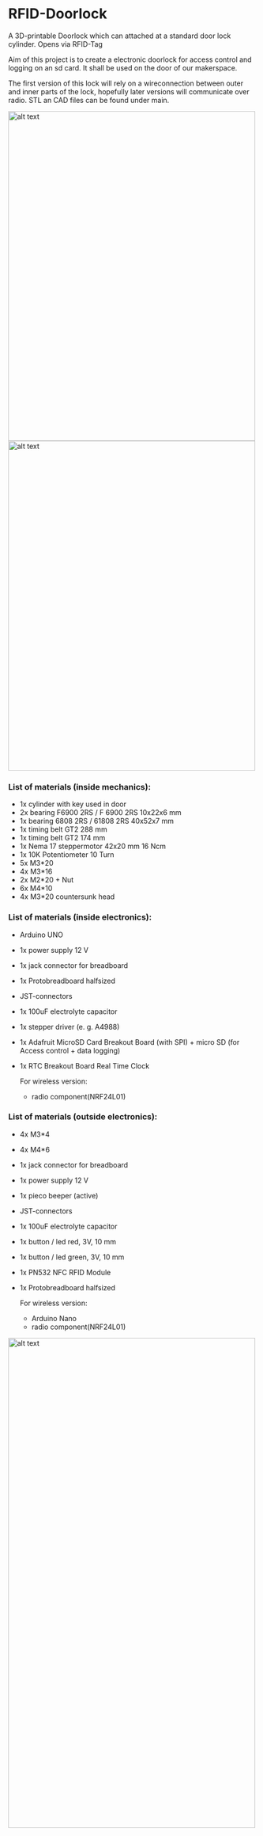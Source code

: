 # RFID-Doorlock
A 3D-printable Doorlock which can attached at a standard door lock cylinder. Opens via RFID-Tag

Aim of this project is to create a electronic doorlock for access control and logging on an sd card. It shall be used on the door of our makerspace. 

The first version of this lock will rely on a wireconnection between outer and inner parts of the lock, hopefully later versions will communicate over radio. 
STL an CAD files can be found under main.

<img src="https://user-images.githubusercontent.com/77248262/115462890-7b3fbc00-a22b-11eb-9033-8d924fb0e1f9.jpg" alt="alt text" width="500" height="666,5">
<img src="https://user-images.githubusercontent.com/77248262/115464666-b5aa5880-a22d-11eb-8e3c-b19e01390406.jpg" alt="alt text" width="500" height="666,5">


### List of materials (inside mechanics):

- 1x cylinder with key used in door
- 2x bearing F6900 2RS / F 6900 2RS 10x22x6 mm
- 1x bearing 6808 2RS / 61808 2RS 40x52x7 mm
- 1x timing belt GT2 288 mm 
- 1x timing belt GT2 174 mm
- 1x Nema 17 steppermotor 42x20 mm 16 Ncm
- 1x 10K Potentiometer 10 Turn
- 5x M3*20
- 4x M3*16
- 2x M2*20 + Nut
- 6x M4*10
- 4x M3*20 countersunk head

### List of materials (inside electronics):

- Arduino UNO
- 1x power supply 12 V
- 1x jack connector for breadboard
- 1x Protobreadboard halfsized
- JST-connectors
- 1x 100uF electrolyte capacitor
- 1x stepper driver (e. g. A4988)
- 1x Adafruit MicroSD Card Breakout Board (with SPI) + micro SD (for Access control + data logging)
- 1x RTC Breakout Board Real Time Clock

  For wireless version:
  - radio component(NRF24L01)

### List of materials (outside electronics):

- 4x M3*4
- 4x M4*6
- 1x jack connector for breadboard
- 1x power supply 12 V
- 1x pieco beeper (active)
- JST-connectors
- 1x 100uF electrolyte capacitor
- 1x button / led red, 3V, 10 mm
- 1x button / led green, 3V, 10 mm
- 1x PN532 NFC RFID Module
- 1x Protobreadboard halfsized
  
  For wireless version: 
  - Arduino Nano
  - radio component(NRF24L01)
   

<img src="https://user-images.githubusercontent.com/77248262/115464669-b6db8580-a22d-11eb-913c-e9444e7710ba.jpg" alt="alt text" width="500" height="990,5">


